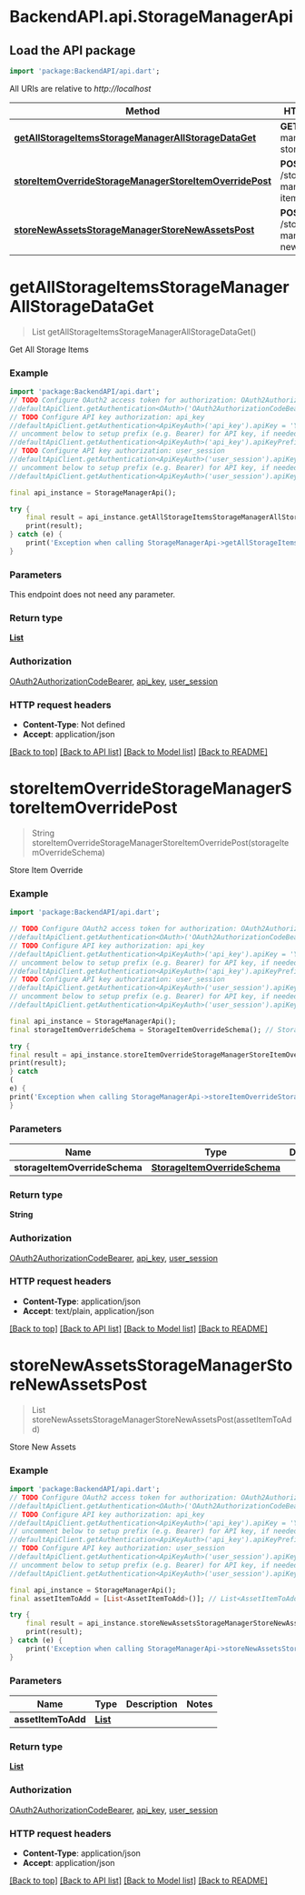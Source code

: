 # BackendAPI.api.StorageManagerApi

## Load the API package
```dart
import 'package:BackendAPI/api.dart';
```

All URIs are relative to *http://localhost*

 Method                                                                                                                                | HTTP request                                  | Description           
---------------------------------------------------------------------------------------------------------------------------------------|-----------------------------------------------|-----------------------
 [**getAllStorageItemsStorageManagerAllStorageDataGet**](StorageManagerApi.md#getallstorageitemsstoragemanagerallstoragedataget)       | **GET** /storage-manager/all-storage-data     | Get All Storage Items 
 [**storeItemOverrideStorageManagerStoreItemOverridePost**](StorageManagerApi.md#storeitemoverridestoragemanagerstoreitemoverridepost) | **POST** /storage-manager/store-item_override | Store Item Override   
 [**storeNewAssetsStorageManagerStoreNewAssetsPost**](StorageManagerApi.md#storenewassetsstoragemanagerstorenewassetspost)             | **POST** /storage-manager/store-new-assets    | Store New Assets      


# **getAllStorageItemsStorageManagerAllStorageDataGet**
> List<StorageItemSchema> getAllStorageItemsStorageManagerAllStorageDataGet()

Get All Storage Items

### Example
```dart
import 'package:BackendAPI/api.dart';
// TODO Configure OAuth2 access token for authorization: OAuth2AuthorizationCodeBearer
//defaultApiClient.getAuthentication<OAuth>('OAuth2AuthorizationCodeBearer').accessToken = 'YOUR_ACCESS_TOKEN';
// TODO Configure API key authorization: api_key
//defaultApiClient.getAuthentication<ApiKeyAuth>('api_key').apiKey = 'YOUR_API_KEY';
// uncomment below to setup prefix (e.g. Bearer) for API key, if needed
//defaultApiClient.getAuthentication<ApiKeyAuth>('api_key').apiKeyPrefix = 'Bearer';
// TODO Configure API key authorization: user_session
//defaultApiClient.getAuthentication<ApiKeyAuth>('user_session').apiKey = 'YOUR_API_KEY';
// uncomment below to setup prefix (e.g. Bearer) for API key, if needed
//defaultApiClient.getAuthentication<ApiKeyAuth>('user_session').apiKeyPrefix = 'Bearer';

final api_instance = StorageManagerApi();

try {
    final result = api_instance.getAllStorageItemsStorageManagerAllStorageDataGet();
    print(result);
} catch (e) {
    print('Exception when calling StorageManagerApi->getAllStorageItemsStorageManagerAllStorageDataGet: $e\n');
}
```

### Parameters
This endpoint does not need any parameter.

### Return type

[**List<StorageItemSchema>**](StorageItemSchema.md)

### Authorization

[OAuth2AuthorizationCodeBearer](../README.md#OAuth2AuthorizationCodeBearer), [api_key](../README.md#api_key), [user_session](../README.md#user_session)

### HTTP request headers

- **Content-Type**: Not defined
- **Accept**: application/json

[[Back to top]](#) [[Back to API list]](../README.md#documentation-for-api-endpoints) [[Back to Model list]](../README.md#documentation-for-models) [[Back to README]](../README.md)

# **storeItemOverrideStorageManagerStoreItemOverridePost**

> String storeItemOverrideStorageManagerStoreItemOverridePost(storageItemOverrideSchema)

Store Item Override

### Example

```dart
import 'package:BackendAPI/api.dart';

// TODO Configure OAuth2 access token for authorization: OAuth2AuthorizationCodeBearer
//defaultApiClient.getAuthentication<OAuth>('OAuth2AuthorizationCodeBearer').accessToken = 'YOUR_ACCESS_TOKEN';
// TODO Configure API key authorization: api_key
//defaultApiClient.getAuthentication<ApiKeyAuth>('api_key').apiKey = 'YOUR_API_KEY';
// uncomment below to setup prefix (e.g. Bearer) for API key, if needed
//defaultApiClient.getAuthentication<ApiKeyAuth>('api_key').apiKeyPrefix = 'Bearer';
// TODO Configure API key authorization: user_session
//defaultApiClient.getAuthentication<ApiKeyAuth>('user_session').apiKey = 'YOUR_API_KEY';
// uncomment below to setup prefix (e.g. Bearer) for API key, if needed
//defaultApiClient.getAuthentication<ApiKeyAuth>('user_session').apiKeyPrefix = 'Bearer';

final api_instance = StorageManagerApi();
final storageItemOverrideSchema = StorageItemOverrideSchema(); // StorageItemOverrideSchema | 

try {
final result = api_instance.storeItemOverrideStorageManagerStoreItemOverridePost(storageItemOverrideSchema);
print(result);
} catch
(
e) {
print('Exception when calling StorageManagerApi->storeItemOverrideStorageManagerStoreItemOverridePost: $e\n');
}
```

### Parameters

 Name                          | Type                                                          | Description | Notes 
-------------------------------|---------------------------------------------------------------|-------------|-------
 **storageItemOverrideSchema** | [**StorageItemOverrideSchema**](StorageItemOverrideSchema.md) |             |

### Return type

**String**

### Authorization

[OAuth2AuthorizationCodeBearer](../README.md#OAuth2AuthorizationCodeBearer), [api_key](../README.md#api_key), [user_session](../README.md#user_session)

### HTTP request headers

- **Content-Type**: application/json
- **Accept**: text/plain, application/json

[[Back to top]](#) [[Back to API list]](../README.md#documentation-for-api-endpoints) [[Back to Model list]](../README.md#documentation-for-models) [[Back to README]](../README.md)

# **storeNewAssetsStorageManagerStoreNewAssetsPost**

> List<AssetItemToAdd> storeNewAssetsStorageManagerStoreNewAssetsPost(assetItemToAdd)

Store New Assets

### Example

```dart
import 'package:BackendAPI/api.dart';
// TODO Configure OAuth2 access token for authorization: OAuth2AuthorizationCodeBearer
//defaultApiClient.getAuthentication<OAuth>('OAuth2AuthorizationCodeBearer').accessToken = 'YOUR_ACCESS_TOKEN';
// TODO Configure API key authorization: api_key
//defaultApiClient.getAuthentication<ApiKeyAuth>('api_key').apiKey = 'YOUR_API_KEY';
// uncomment below to setup prefix (e.g. Bearer) for API key, if needed
//defaultApiClient.getAuthentication<ApiKeyAuth>('api_key').apiKeyPrefix = 'Bearer';
// TODO Configure API key authorization: user_session
//defaultApiClient.getAuthentication<ApiKeyAuth>('user_session').apiKey = 'YOUR_API_KEY';
// uncomment below to setup prefix (e.g. Bearer) for API key, if needed
//defaultApiClient.getAuthentication<ApiKeyAuth>('user_session').apiKeyPrefix = 'Bearer';

final api_instance = StorageManagerApi();
final assetItemToAdd = [List<AssetItemToAdd>()]; // List<AssetItemToAdd> | 

try {
    final result = api_instance.storeNewAssetsStorageManagerStoreNewAssetsPost(assetItemToAdd);
    print(result);
} catch (e) {
    print('Exception when calling StorageManagerApi->storeNewAssetsStorageManagerStoreNewAssetsPost: $e\n');
}
```

### Parameters

Name | Type | Description  | Notes
------------- | ------------- | ------------- | -------------
 **assetItemToAdd** | [**List<AssetItemToAdd>**](AssetItemToAdd.md)|  | 

### Return type

[**List<AssetItemToAdd>**](AssetItemToAdd.md)

### Authorization

[OAuth2AuthorizationCodeBearer](../README.md#OAuth2AuthorizationCodeBearer), [api_key](../README.md#api_key), [user_session](../README.md#user_session)

### HTTP request headers

 - **Content-Type**: application/json
 - **Accept**: application/json

[[Back to top]](#) [[Back to API list]](../README.md#documentation-for-api-endpoints) [[Back to Model list]](../README.md#documentation-for-models) [[Back to README]](../README.md)

